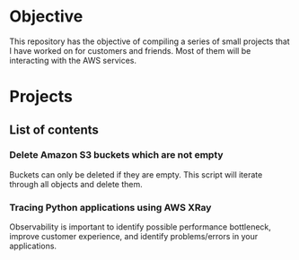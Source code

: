 # Objective

This repository has the objective of compiling a series of small projects that I have worked on for customers and friends. Most of them will be interacting with the AWS services. 

# Projects

## List of contents
### Delete Amazon S3 buckets which are not empty
Buckets can only be deleted if they are empty. This script will iterate through all objects and delete them. 

### Tracing Python applications using AWS XRay
Observability is important to identify possible performance bottleneck, improve customer experience, and identify problems/errors in your applications. 